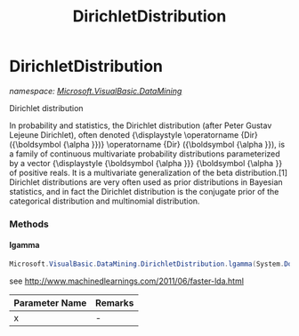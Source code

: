 ﻿---
title: DirichletDistribution
---

# DirichletDistribution
_namespace: [Microsoft.VisualBasic.DataMining](N-Microsoft.VisualBasic.DataMining.html)_

Dirichlet distribution
 
 In probability and statistics, the Dirichlet distribution (after Peter Gustav Lejeune Dirichlet), often denoted 
 {\displaystyle \operatorname {Dir} ({\boldsymbol {\alpha }})} \operatorname {Dir} ({\boldsymbol {\alpha }}), is 
 a family of continuous multivariate probability distributions parameterized by a vector 
 {\displaystyle {\boldsymbol {\alpha }}} {\boldsymbol {\alpha }} of positive reals. 
 It is a multivariate generalization of the beta distribution.[1] Dirichlet distributions are very often used as 
 prior distributions in Bayesian statistics, and in fact the Dirichlet distribution is the conjugate prior of the 
 categorical distribution and multinomial distribution.



### Methods

#### lgamma
```csharp
Microsoft.VisualBasic.DataMining.DirichletDistribution.lgamma(System.Double)
```
see http://www.machinedlearnings.com/2011/06/faster-lda.html

|Parameter Name|Remarks|
|--------------|-------|
|x|-|



